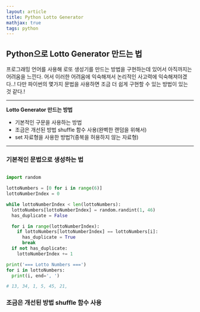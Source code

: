 ```yaml
---
layout: article
title: Python Lotto Generator
mathjax: true
tags: python
---
```



## Python으로 Lotto Generator 만드는 법

프로그래밍 언어를 사용해 로또 생성기를 만드는 방법을 구현하는데 있어서 아직까지는 어려움을 느낀다. 어서 이러한 어려움에 익숙해져서 논리적인 사고력에 익숙해져야겠다..!
다만 파이썬의 몇가지 문법을 사용하면 조금 더 쉽게 구현할 수 있는 방법이 있는 것 같다.!


---

**Lotto Generator 만드는 방법**

- 기본적인 구문을 사용하는 방법
- 조금은 개선된 방법 shuffle 함수 사용(완벽한 랜덤을 위해서)
- set 자료형을 사용한 방법?(중복을 허용하지 않는 자료형)

---

### 기본적인 문법으로 생성하는 법

```python

import random

lottoNumbers = [0 for i in range(6)]
lottoNumberIndex = 0

while lottoNumberIndex < len(lottoNumbers):
  lottoNumbers[lottoNumberIndex] = random.randint(1, 46)
  has_duplicate = False

  for i in range(lottoNumberIndex):
    if lottoNumbers[lottoNumberIndex] == lottoNumbers[i]:
      has_duplicate = True
      break
  if not has_duplicate:
    lottoNumberIndex += 1

print('=== Lotto Numbers ===')
for i in lottoNumbers:
  print(i, end=', ')

# 13, 34, 1, 5, 45, 21,
```

### 조금은 개선된 방법 shuffle 함수 사용

```python


```
